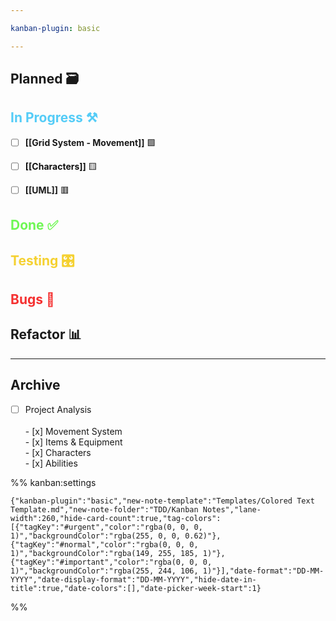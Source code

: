 ```yaml
---

kanban-plugin: basic

---
```


## Planned 🗃️



## <span style="color:#54ccf7">In Progress ⚒️

- [ ] **[[Grid System - Movement]]** 🟩
- [ ] <span style="color:#0f0f0f">**[[Characters]]** 🟨
- [ ] **[[UML]]** 🟥


## <span style="color:#6ff754"> Done ✅



## <span style="color:#f5d131">Testing 🎛️



## <span style="color:#f53131">Bugs 🐞



## Refactor 📊



***

## Archive

- [ ] Project Analysis<br><br> - [x] Movement System<br> - [x] Items & Equipment<br> - [x] Characters<br> - [x] Abilities

%% kanban:settings
```
{"kanban-plugin":"basic","new-note-template":"Templates/Colored Text Template.md","new-note-folder":"TDD/Kanban Notes","lane-width":260,"hide-card-count":true,"tag-colors":[{"tagKey":"#urgent","color":"rgba(0, 0, 0, 1)","backgroundColor":"rgba(255, 0, 0, 0.62)"},{"tagKey":"#normal","color":"rgba(0, 0, 0, 1)","backgroundColor":"rgba(149, 255, 185, 1)"},{"tagKey":"#important","color":"rgba(0, 0, 0, 1)","backgroundColor":"rgba(255, 244, 106, 1)"}],"date-format":"DD-MM-YYYY","date-display-format":"DD-MM-YYYY","hide-date-in-title":true,"date-colors":[],"date-picker-week-start":1}
```
%%
